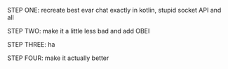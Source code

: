 STEP ONE: recreate best evar chat exactly in kotlin, stupid socket API and all

STEP TWO: make it a little less bad and add OBEI

STEP THREE: ha

STEP FOUR: make it actually better